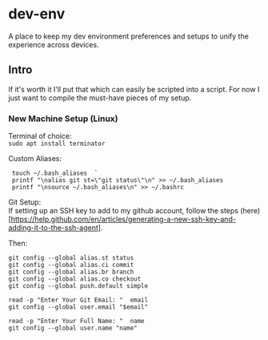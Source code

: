 # dev-env
A place to keep my dev environment preferences and setups to unify the experience across devices.

## Intro
If it's worth it I'll put that which can easily be scripted into a script. For now I just want to compile the must-have pieces of my setup.


### New Machine Setup (Linux)
Terminal of choice:  
`sudo apt install terminator`  

Custom Aliases:  
```
 touch ~/.bash_aliases  `
 printf "\nalias git st=\"git status\"\n" >> ~/.bash_aliases 
 printf "\nsource ~/.bash_aliases\n" >> ~/.bashrc
```

Git Setup:  
If setting up an SSH key to add to my github account, follow the steps (here)[https://help.github.com/en/articles/generating-a-new-ssh-key-and-adding-it-to-the-ssh-agent].  

Then:  
```
git config --global alias.st status
git config --global alias.ci commit
git config --global alias.br branch
git config --global alias.co checkout
git config --global push.default simple
```
```
read -p "Enter Your Git Email: "  email
git config --global user.email "$email"
```
```
read -p "Enter Your Full Name: "  name
git config --global user.name "name"
```
